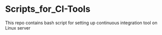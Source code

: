 # Scripts_for_CI-Tools
This repo contains bash script for setting up continuous integration tool on Linux server
